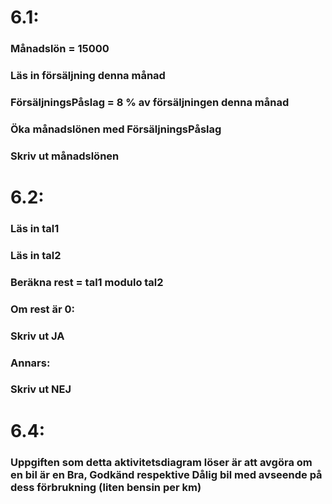 # 6.1:
### Månadslön = 15000
### Läs in försäljning denna månad
### FörsäljningsPåslag = 8 % av försäljningen denna månad
### Öka månadslönen med FörsäljningsPåslag
### Skriv ut månadslönen

# 6.2:
### Läs in tal1
### Läs in tal2
### Beräkna rest = tal1 modulo tal2
### Om  rest är 0:
###    Skriv ut JA
### Annars:
###    Skriv ut NEJ

# 6.4:
### Uppgiften som detta aktivitetsdiagram löser är att avgöra om en bil är en Bra, Godkänd respektive Dålig bil med avseende på dess förbrukning (liten bensin per km)